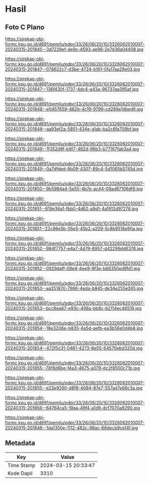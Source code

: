 # Hasil

## Foto C Plano

https://sirekap-obj-formc.kpu.go.id/d691/pemilu/pdpr/33/26/06/20/10/3326062010007-20240315-201845--3d7228ef-de9c-4593-ae96-2e7d36a04408.jpg

https://sirekap-obj-formc.kpu.go.id/d691/pemilu/pdpr/33/26/06/20/10/3326062010007-20240315-201847--078622c7-d3be-4724-b161-0fa17aa29e03.jpg

https://sirekap-obj-formc.kpu.go.id/d691/pemilu/pdpr/33/26/06/20/10/3326062010007-20240315-201847--136f430f-1737-4dc4-a43a-96737aa395af.jpg

https://sirekap-obj-formc.kpu.go.id/d691/pemilu/pdpr/33/26/06/20/10/3326062010007-20240315-201848--e0457659-462b-4c19-9799-cd289e1dbed9.jpg

https://sirekap-obj-formc.kpu.go.id/d691/pemilu/pdpr/33/26/06/20/10/3326062010007-20240315-201848--aa93ef2a-5851-434e-a1ab-ba2c8fa709bf.jpg

https://sirekap-obj-formc.kpu.go.id/d691/pemilu/pdpr/33/26/06/20/10/3326062010007-20240315-201849--1f352d9f-b8f7-482d-96b3-b77167fab3a4.jpg

https://sirekap-obj-formc.kpu.go.id/d691/pemilu/pdpr/33/26/06/20/10/3326062010007-20240315-201849--0a7dfded-8b09-4307-89c4-5d1065b5745d.jpg

https://sirekap-obj-formc.kpu.go.id/d691/pemilu/pdpr/33/26/06/20/10/3326062010007-20240315-201850--9b5984a4-5e55-4b7e-ac44-09ad87106df9.jpg

https://sirekap-obj-formc.kpu.go.id/d691/pemilu/pdpr/33/26/06/20/10/3326062010007-20240315-201851--819e36a1-fbb0-4d62-a9d1-4a1912d97276.jpg

https://sirekap-obj-formc.kpu.go.id/d691/pemilu/pdpr/33/26/06/20/10/3326062010007-20240315-201851--22c86e5b-05e5-45b2-a209-5c8b9518e90a.jpg

https://sirekap-obj-formc.kpu.go.id/d691/pemilu/pdpr/33/26/06/20/10/3326062010007-20240315-201852--984f7757-e4a7-4d79-8957-d42299dd6376.jpg

https://sirekap-obj-formc.kpu.go.id/d691/pemilu/pdpr/33/26/06/20/10/3326062010007-20240315-201852--0929daff-09e4-4ee9-9f3e-b66350ed9fd1.jpg

https://sirekap-obj-formc.kpu.go.id/d691/pemilu/pdpr/33/26/06/20/10/3326062010007-20240315-201853--aa251870-7966-4eda-b845-de34e255e265.jpg

https://sirekap-obj-formc.kpu.go.id/d691/pemilu/pdpr/33/26/06/20/10/3326062010007-20240315-201853--bcc8ea67-e93c-498a-bb8c-b2114ec46519.jpg

https://sirekap-obj-formc.kpu.go.id/d691/pemilu/pdpr/33/26/06/20/10/3326062010007-20240315-201854--18e3206e-b835-4a5d-aefb-ea3b56e0d4b8.jpg

https://sirekap-obj-formc.kpu.go.id/d691/pemilu/pdpr/33/26/06/20/10/3326062010007-20240315-201854--472f5c31-0461-4273-8e05-64570ebd320d.jpg

https://sirekap-obj-formc.kpu.go.id/d691/pemilu/pdpr/33/26/06/20/10/3326062010007-20240315-201855--78f8d6be-f4a3-4675-a079-dc2f8500c71b.jpg

https://sirekap-obj-formc.kpu.go.id/d691/pemilu/pdpr/33/26/06/20/10/3326062010007-20240315-201855--e23e9260-d8f6-4084-87e7-557ad7e66c3a.jpg

https://sirekap-obj-formc.kpu.go.id/d691/pemilu/pdpr/33/26/06/20/10/3326062010007-20240315-201856--64764ca5-19aa-49f4-a1d9-dcf7070a8290.jpg

https://sirekap-obj-formc.kpu.go.id/d691/pemilu/pdpr/33/26/06/20/10/3326062010007-20240315-201846--1da1350e-1112-462c-98ac-68decb9ce14f.jpg


## Metadata

| Key        | Value               |
| ---------- | ------------------- |
| Time Stamp | 2024-03-15 20:33:47 |
| Kode Dapil | 3310                |




